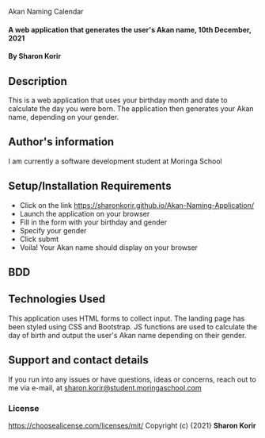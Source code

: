 Akan Naming Calendar
#### A web application that generates the user's Akan name, 10th December, 2021
#### By **Sharon Korir**
## Description
This is a web application that uses your birthday month and date to calculate the day you were born. The application then generates your Akan name, depending on your gender.
## Author's information
I am currently a software development student at Moringa School
## Setup/Installation Requirements
* Click on the link https://sharonkorir.github.io/Akan-Naming-Application/
* Launch the application on your browser
* Fill in the form with your birthday and gender
* Specify your gender
* Click submt
* Voila! Your Akan name should display on your browser
## BDD

## Technologies Used
This application uses HTML forms to collect input. The landing page has been styled using CSS and Bootstrap. JS functions are used to calculate the day of birth and output the user's Akan name depending on their gender.
## Support and contact details
If you run into any issues or have questions, ideas or concerns, reach out to me via e-mail, at sharon.korir@student.moringaschool.com
### License
https://choosealicense.com/licenses/mit/ 
Copyright (c) {2021} **Sharon Korir**
